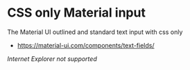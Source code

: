 # CSS only Material input

The Material UI outlined and standard text input with css only

- https://material-ui.com/components/text-fields/

*Internet Explorer not supported*